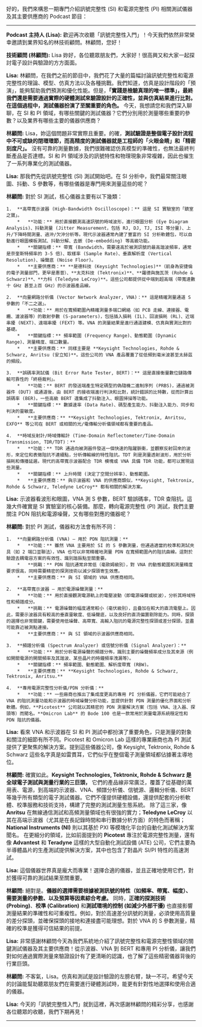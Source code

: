 好的，我們來構思一期專門介紹訊號完整性 (SI) 和電源完整性 (PI) 相關測試儀器及其主要供應商的 Podcast 節目：

---

**Podcast 主持人 (Lisa):** 歡迎再次收聽「訊號完整性入門」！今天我們依然非常榮幸邀請到業界知名的林技術顧問。林顧問，您好！

**技術顧問 (林顧問):** Lisa 妳好，各位聽眾朋友們，大家好！很高興又和大家一起探討電子設計與驗證的方方面面。

**Lisa:** 林顧問，在我們之前的節目中，我們花了大量的篇幅討論訊號完整性和電源完整性的理論、模型、仿真方法以及各種挑戰。我們知道，仿真是設計階段的「預演」，能夠幫助我們預測和優化性能。但是，**「實踐是檢驗真理的唯一標準」，最終我們還是需要通過實際的硬體測試來驗證設計的正確性，並與仿真結果進行比對。在這個過程中，測試儀器扮演了至關重要的角色。** 今天，我想請您和我們深入聊聊，在 SI 和 PI 領域，有哪些關鍵的測試儀器？它們分別用於測量哪些重要的參數？以及業界有哪些主要的儀器供應商？

**林顧問:** Lisa，妳這個問題非常實際且重要。的確，**測試驗證是整個電子設計流程中不可或缺的閉環環節，而高精度的測試儀器就是工程師的「火眼金睛」和「精密刻度尺」。** 沒有可靠的測量數據，我們很難確認仿真模型的準確性，也無法最終判斷產品是否達標。SI 和 PI 領域涉及的訊號特性和物理現象非常複雜，因此也催生了一系列專業化的測試儀器。

**Lisa:** 那我們先從訊號完整性 (SI) 測試開始吧。在 SI 分析中，我們最常關注眼圖、抖動、S 參數等，有哪些儀器是專門用來測量這些的呢？

**林顧問:** 對於 SI 測試，核心儀器主要有以下幾類：

    1.  **高帶寬示波器 (High-Bandwidth Oscilloscope)：** 這是 SI 實驗室的「鎮室之寶」。
        *   **功能：** 用於直接觀測高速訊號的時域波形，進行眼圖分析 (Eye Diagram Analysis)、抖動測量 (Jitter Measurement，包括 RJ, DJ, TJ, ISI 等分量)、上升/下降時間測量、過沖/欠沖分析等。現代示波器通常內建了豐富的 SI 分析軟體包，可以自動進行眼圖模板測試、抖動分解、去嵌 (De-embedding) 等高級功能。
        *   **關鍵指標：** 帶寬 (Bandwidth，需要遠高於被測訊號的最高諧波頻率，通常是奈奎斯特頻率的 3-5 倍)、取樣率 (Sample Rate)、垂直解析度 (Vertical Resolution)、噪聲底 (Noise Floor)。
        *   **主要供應商：** **是德科技 (Keysight Technologies)**（前身為安捷倫的電子測量部門，更早是惠普）、**太克科技 (Tektronix)**、**羅德與施瓦茨 (Rohde & Schwarz)**、**力科 (Teledyne LeCroy)**。這些公司都提供從中端到超高端（帶寬達數十 GHz 甚至上百 GHz）的示波器產品線。

    2.  **向量網路分析儀 (Vector Network Analyzer, VNA)：** 這是精確測量通道 S 參數的「不二之選」。
        *   **功能：** 用於在寬頻範圍內精確測量多端口網絡（如 PCB 走線、連接器、電纜、濾波器等）的散射參數 (S-parameters)，包括插入損耗 (IL)、回波損耗 (RL)、近端串擾 (NEXT)、遠端串擾 (FEXT) 等。VNA 的測量結果是進行通道建模、仿真與實測比對的基礎。
        *   **關鍵指標：** 頻率範圍 (Frequency Range)、動態範圍 (Dynamic Range)、測量精度、端口數量。
        *   **主要供應商：** 同樣主要是 **Keysight Technologies, Rohde & Schwarz, Anritsu (安立知)**。這些公司的 VNA 產品覆蓋了從低頻到毫米波甚至太赫茲的頻段。

    3.  **誤碼率測試儀 (Bit Error Rate Tester, BERT)：** 這是直接衡量數位鏈路傳輸可靠性的「終極裁判」。
        *   **功能：** BERT 的發送端產生特定碼型的偽隨機二進制序列 (PRBS)，通過被測器件 (DUT) 或通道後，由 BERT 的接收端進行判決和比對，統計錯誤的比特數，從而計算出誤碼率 (BER)。一些高級 BERT 還集成了抖動注入、眼圖掃描等功能。
        *   **關鍵指標：** 數據速率 (Data Rate)、碼型產生能力、抖動注入能力、同步和判決的靈敏度。
        *   **主要供應商：** **Keysight Technologies, Tektronix, Anritsu, EXFO** 等公司在 BERT 或相關的光/電傳輸分析儀領域都有重要的產品。

    4.  **時域反射計/時域傳輸計 (Time-Domain Reflectometer/Time-Domain Transmission, TDR/TDT)：**
        *   **功能：** TDR 通過向被測器件發送一個快速的階躍脈衝，並觀察反射回來的波形，來定位和表徵阻抗不連續點，分析傳輸線的特性阻抗。TDT 則是測量透射波形，用於分析損耗和傳播延遲。現代的高帶寬示波器配合 TDR 模塊或 VNA 具備 TDR 功能，都可以實現這些測量。
        *   **關鍵指標：** 上升時間 (決定了空間分辨率)、動態範圍。
        *   **主要供應商：** 與示波器和 VNA 的供應商類似，**Keysight, Tektronix, Rohde & Schwarz, Teledyne LeCroy** 都有相關的解決方案。

**Lisa:** 示波器看波形和眼圖，VNA 測 S 參數，BERT 驗誤碼率，TDR 查阻抗。這幾大件確實是 SI 實驗室的核心裝備。那麼，轉向電源完整性 (PI) 測試，我們主要關注 PDN 阻抗和電源噪聲，又有哪些對應的儀器呢？

**林顧問:** 對於 PI 測試，儀器和方法會有所不同：

    1.  **向量網路分析儀 (VNA) – 用於 PDN 阻抗測量：**
        *   **功能：** 雖然 VNA 主要用於 SI 的 S 參數測量，但通過適當的校準和測試夾具（如 2 端口並聯法），VNA 也可以非常精確地測量 PDN 在寬頻範圍內的阻抗曲線。這對於驗證去耦電容方案的有效性、識別諧振點至關重要。
        *   **挑戰：** PDN 阻抗通常非常低（毫歐姆級別），對 VNA 的動態範圍和測量精度要求很高，同時需要精密的探測技術以減少探頭寄生效應。
        *   **主要供應商：** 與 SI 領域的 VNA 供應商相同。

    2.  **高帶寬示波器 – 用於電源噪聲測量：**
        *   **功能：** 用於直接觀測電源軌上的電壓波動（即電源噪聲或紋波），分析其時域特性和頻譜成分。
        *   **挑戰：** 電源噪聲的幅度通常較小（毫伏級別），且疊加在較大的直流電壓上。因此，需要示波器具有較高的垂直靈敏度、低噪聲底，以及良好的直流偏置剔除能力。同時，探頭的選擇也非常關鍵，需要使用低噪聲、高帶寬、高輸入阻抗的電源完整性探頭或差分探頭，並盡可能靠近被測點連接。
        *   **主要供應商：** 與 SI 領域的示波器供應商相同。

    3.  **頻譜分析儀 (Spectrum Analyzer) 或信號分析儀 (Signal Analyzer)：**
        *   **功能：** 用於分析電源噪聲的頻譜分佈，識別主要的噪聲頻率成分及其來源（例如開關電源的開關頻率及其諧波、某些晶片的時鐘頻率洩漏等）。
        *   **關鍵指標：** 頻率範圍、動態範圍、解析度帶寬 (RBW)。
        *   **主要供應商：** **Keysight Technologies, Rohde & Schwarz, Tektronix, Anritsu.**

    4.  **專用電源完整性分析儀/PDN 分析儀：**
        *   **功能：** 一些廠商也推出了集成度更高的專用 PI 分析儀器，它們可能結合了 VNA 的阻抗測量功能和示波器的時域噪聲分析功能，並提供針對 PDN 測量的優化界面和分析軟體。例如，**Picotest** 公司就以其精密的 PDN 測量解決方案（包括 VNA、注入器、探頭等）而聞名。**Omicron Lab** 的 Bode 100 也是一款常用於測量電源系統穩定性和 PDN 阻抗的儀器。

**Lisa:** 看來 VNA 和示波器在 SI 和 PI 測試中都扮演了重要角色，只是測量的對象和關注的細節有所不同。Picotest 和 Omicron Lab 這樣的專業廠商也為 PI 測試提供了更聚焦的解決方案。提到這些儀器公司，像 Keysight, Tektronix, Rohde & Schwarz 這些名字真是如雷貫耳，它們似乎在整個電子測量領域都佔據著主導地位。

**林顧問:** 確實如此。**Keysight Technologies, Tektronix, Rohde & Schwarz 是全球電子測試與測量行業的三巨頭，** 它們的產品線非常廣泛，覆蓋了從基礎的萬用表、電源，到高端的示波器、VNA、頻譜分析儀、信號源、邏輯分析儀、BERT 等幾乎所有類型的電子測試儀器。它們不僅提供硬體設備，還提供配套的分析軟體、校準服務和技術支持，構建了完整的測試測量生態系統。
    除了這三家，像 **Anritsu** 在無線通信測試和高頻測量領域也有很強的實力；**Teledyne LeCroy** 以其在高端示波器（尤其是在長記錄時間和串行數據分析方面）的特色而著稱；**National Instruments (NI)** 則以其基於 PXI 等模塊化平台的自動化測試解決方案聞名。
    在更細分的領域，比如前面提到的 **Picotest** 專注於電源完整性測量，還有像 **Advantest** 和 **Teradyne** 這樣的大型自動化測試設備 (ATE) 公司，它們主要為半導體晶片的生產測試提供解決方案，其中也包含了對晶片 SI/PI 特性的高速測試。

**Lisa:** 這個儀器世界真是龐大而專業！選擇合適的儀器，並且正確地使用它們，對於獲得可靠的測試結果至關重要。

**林顧問:** 絕對是。**儀器的選擇需要根據被測訊號的特性（如頻率、帶寬、幅度）、需要測量的參數、以及預算等因素綜合考慮。** 同時，**正確的探測技術 (Probing)**、**校準 (Calibration)** 和**測試環境的控制 (如減少外部干擾)** 也直接影響測量結果的準確性和可重複性。例如，對於高速差分訊號的測量，必須使用高質量的差分探頭，並確保探頭的接地和連接盡可能理想。對於 VNA 的 S 參數測量，精確的校準是獲得可信結果的前提。

**Lisa:** 非常感謝林顧問今天為我們系統地介紹了訊號完整性和電源完整性領域的關鍵測試儀器及其主要供應商！從示波器、VNA 到 BERT 和專用 PI 分析儀，讓我們對如何通過實際測量來驗證設計有了更清晰的認識，也了解了這些精密儀器背後的行業巨頭。

**林顧問:** 不客氣，Lisa。仿真和測試是設計驗證的左膀右臂，缺一不可。希望今天的討論能幫助聽眾朋友們在需要進行硬體測試時，能更有針對性地選擇和使用合適的儀器。

**Lisa:** 今天的「訊號完整性入門」就到這裡，再次感謝林顧問的精彩分享，也感謝各位聽眾的收聽，我們下期再見！

---